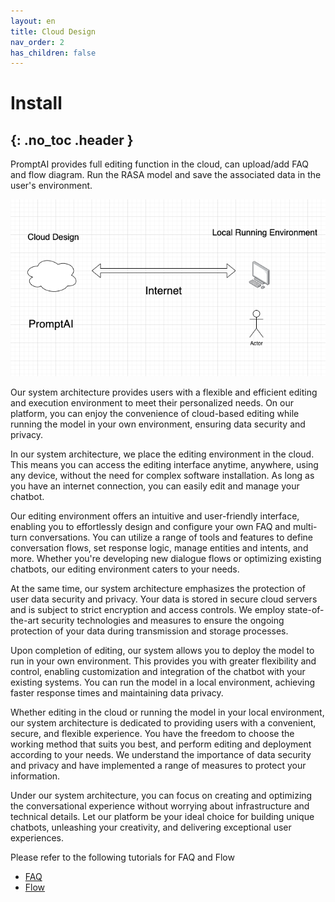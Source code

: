 ```yaml
---
layout: en
title: Cloud Design
nav_order: 2
has_children: false
---
```

# Install
{: .no_toc .header }
---
PromptAI provides full editing function in the cloud, can upload/add FAQ and flow diagram. Run the RASA model and save the associated data in the user's environment.

![cloud_design.png](/assets/images/cloud_design/01-cloud_design.png)

Our system architecture provides users with a flexible and efficient editing and execution environment to meet their personalized needs. On our platform, you can enjoy the convenience of cloud-based editing while running the model in your own environment, ensuring data security and privacy.

In our system architecture, we place the editing environment in the cloud. This means you can access the editing interface anytime, anywhere, using any device, without the need for complex software installation. As long as you have an internet connection, you can easily edit and manage your chatbot.


Our editing environment offers an intuitive and user-friendly interface, enabling you to effortlessly design and configure your own FAQ and multi-turn conversations. You can utilize a range of tools and features to define conversation flows, set response logic, manage entities and intents, and more. Whether you're developing new dialogue flows or optimizing existing chatbots, our editing environment caters to your needs.

At the same time, our system architecture emphasizes the protection of user data security and privacy. Your data is stored in secure cloud servers and is subject to strict encryption and access controls. We employ state-of-the-art security technologies and measures to ensure the ongoing protection of your data during transmission and storage processes.

Upon completion of editing, our system allows you to deploy the model to run in your own environment. This provides you with greater flexibility and control, enabling customization and integration of the chatbot with your existing systems. You can run the model in a local environment, achieving faster response times and maintaining data privacy.

Whether editing in the cloud or running the model in your local environment, our system architecture is dedicated to providing users with a convenient, secure, and flexible experience. You have the freedom to choose the working method that suits you best, and perform editing and deployment according to your needs. We understand the importance of data security and privacy and have implemented a range of measures to protect your information.

Under our system architecture, you can focus on creating and optimizing the conversational experience without worrying about infrastructure and technical details. Let our platform be your ideal choice for building unique chatbots, unleashing your creativity, and delivering exceptional user experiences.


Please refer to the following tutorials for FAQ and Flow
- [FAQ](/docs/tutorial/faq/01-create-faq/)
- [Flow](/docs/tutorial/flow/01-create-flow/)
